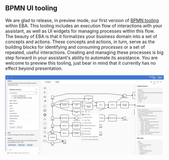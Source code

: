 ## BPMN UI tooling

We are glad to release, in preview mode, our first version of [BPMN tooling](https://eba.ibm.com/assistant?preview#/bpmn) within EBA. This tooling includes an execution flow of interactions with your assistant, as well as UI widgets for managing processes within this flow. The beauty of EBA is that it formalizes your business domain into a set of concepts and actions. These concepts and actions, in turn, serve as the building blocks for identifying and consuming _processes_ or a set of repeated, useful interactions. Creating and managing these processes is big step forward in your assistant's ability to automate its assistance. You are welcome to preview this tooling, just bear in mind that it currently has no effect beyond presentation.

[![BPMN tooling](../images/bpmn-tooling.png "BPMN tooling")](../images/bpmn-tooling.png)
